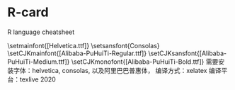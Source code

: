 # R-card
R language cheatsheet

\setmainfont{[Helvetica.ttf]}
\setsansfont{Consolas}
\setCJKmainfont{[Alibaba-PuHuiTi-Regular.ttf]}
\setCJKsansfont{[Alibaba-PuHuiTi-Medium.ttf]}
\setCJKmonofont{[Alibaba-PuHuiTi-Bold.ttf]}
需要安装字体：helvetica, consolas, 以及阿里巴巴普惠体，
编译方式：xelatex
编译平台：texlive 2020
